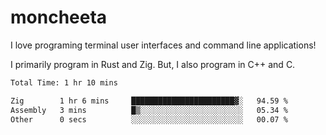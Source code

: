 # moncheeta

I love programing terminal user interfaces and command line applications!

I primarily program in Rust and Zig. But, I also program in C++ and C.

<!--START_SECTION:waka-->

```txt
Total Time: 1 hr 10 mins

Zig        1 hr 6 mins     ███████████████████████▓░   94.59 %
Assembly   3 mins          █▒░░░░░░░░░░░░░░░░░░░░░░░   05.34 %
Other      0 secs          ░░░░░░░░░░░░░░░░░░░░░░░░░   00.07 %
```

<!--END_SECTION:waka-->
